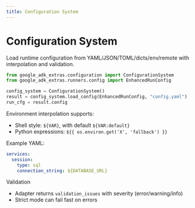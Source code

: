 ```yaml
---
title: Configuration System
---
```


# Configuration System

Load runtime configuration from YAML/JSON/TOML/dicts/env/remote with interpolation and validation.

```python
from google_adk_extras.configuration import ConfigurationSystem
from google_adk_extras.runners.config import EnhancedRunConfig

config_system = ConfigurationSystem()
result = config_system.load_config(EnhancedRunConfig, "config.yaml")
run_cfg = result.config
```

Environment interpolation supports:

- Shell style: `${VAR}`, with default `${VAR:default}`
- Python expressions: `${{ os.environ.get('X', 'fallback') }}`

Example YAML:

```yaml
services:
  session:
    type: sql
    connection_string: ${DATABASE_URL}
```

Validation

- Adapter returns `validation_issues` with severity (error/warning/info)
- Strict mode can fail fast on errors

